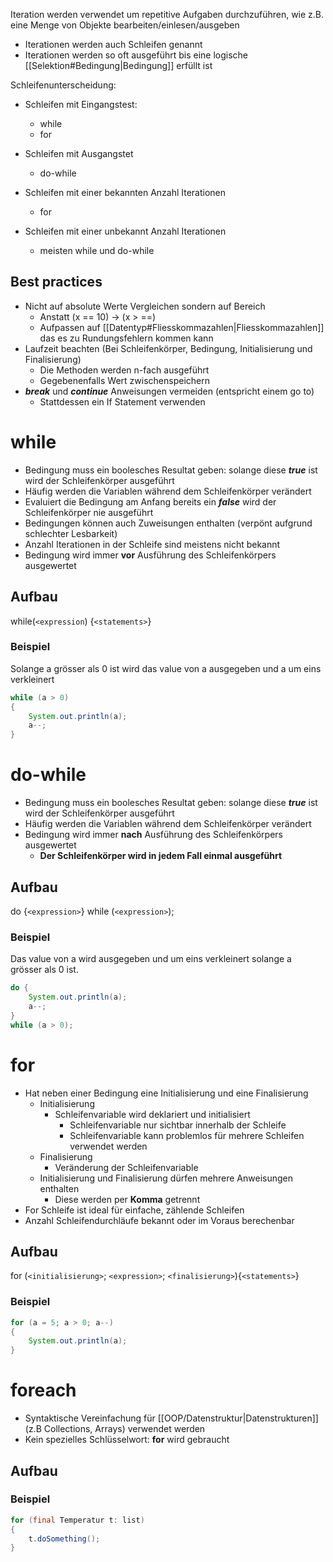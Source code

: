 Iteration werden verwendet um repetitive Aufgaben durchzuführen, wie z.B. eine Menge von Objekte bearbeiten/einlesen/ausgeben

- Iterationen werden auch Schleifen genannt
- Iterationen werden so oft ausgeführt bis eine logische [[Selektion#Bedingung|Bedingung]] erfüllt ist


Schleifenunterscheidung:
 - Schleifen mit Eingangstest:
	 - while
	 - for
- Schleifen mit Ausgangstet
	- do-while
	
- Schleifen mit einer bekannten Anzahl Iterationen
	- for
- Schleifen mit einer unbekannt Anzahl Iterationen
	- meisten while und do-while

## Best practices 
- Nicht auf absolute Werte Vergleichen sondern auf Bereich
	- Anstatt (x == 10) → (x > ==)
	- Aufpassen auf [[Datentyp#Fliesskommazahlen|Fliesskommazahlen]] das es zu Rundungsfehlern kommen kann
- Laufzeit beachten (Bei Schleifenkörper, Bedingung, Initialisierung und Finalisierung)
	- Die Methoden werden n-fach ausgeführt 
	- Gegebenenfalls Wert zwischenspeichern
- ***break*** und ***continue*** Anweisungen vermeiden (entspricht einem go to)
	- Stattdessen ein If Statement verwenden

# while
- Bedingung muss ein boolesches Resultat geben: solange diese ***true*** ist wird der Schleifenkörper ausgeführt
- Häufig werden die Variablen während dem Schleifenkörper verändert
- Evaluiert die Bedingung am Anfang bereits ein ***false*** wird der Schleifenkörper nie ausgeführt
- Bedingungen können auch Zuweisungen enthalten (verpönt aufgrund schlechter Lesbarkeit)
- Anzahl Iterationen in der Schleife sind meistens nicht bekannt
- Bedingung wird immer **vor** Ausführung des Schleifenkörpers ausgewertet

## Aufbau

while(`<expression`) {`<statements>`}
### Beispiel
Solange a grösser als 0 ist wird das value von a ausgegeben und a um eins verkleinert

```java
while (a > 0)
{
	System.out.println(a);
	a--;
}
```

# do-while
-  Bedingung muss ein boolesches Resultat geben: solange diese ***true*** ist wird der Schleifenkörper ausgeführt
- Häufig werden die Variablen während dem Schleifenkörper verändert
- Bedingung wird immer **nach** Ausführung des Schleifenkörpers ausgewertet
	- **Der Schleifenkörper wird in jedem Fall einmal ausgeführt**

## Aufbau
do {`<expression>`} while (`<expression>`);
### Beispiel 
 Das value von a wird ausgegeben und  um eins verkleinert solange a grösser als 0 ist.
```java
do {
	System.out.println(a);
	a--;
}
while (a > 0);
```

# for
- Hat neben einer Bedingung eine Initialisierung und eine Finalisierung
	- Initialisierung
		- Schleifenvariable wird deklariert und initialisiert 
			- Schleifenvariable nur sichtbar innerhalb der Schleife
			- Schleifenvariable kann problemlos für mehrere Schleifen verwendet werden
	- Finalisierung
		- Veränderung der Schleifenvariable
	- Initialisierung und Finalisierung dürfen mehrere Anweisungen enthalten
		- Diese werden per **Komma** getrennt
- For Schleife ist ideal für einfache, zählende Schleifen
- Anzahl Schleifendurchläufe bekannt oder im Voraus berechenbar

## Aufbau
for (`<initialisierung>`; `<expression>`; `<finalisierung>`){`<statements>`}
### Beispiel
```java
for (a = 5; a > 0; a--)
{
	System.out.println(a);
}

```

# foreach
- Syntaktische Vereinfachung für [[OOP/Datenstruktur|Datenstrukturen]] (z.B Collections, Arrays) verwendet werden
- Kein spezielles Schlüsselwort: **for** wird gebraucht
## Aufbau
### Beispiel
```java
for (final Temperatur t: list)
{
	t.doSomething();
}
```